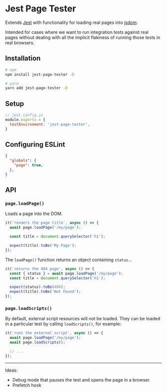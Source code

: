 # Jest Page Tester

Extends [Jest](https://github.com/facebook/jest) with functionality for loading
real pages into [jsdom](https://github.com/jsdom/jsdom).

Intended for cases where we want to run integration tests against real pages
without dealing with all the implicit flakiness of running those tests in real
browsers.

## Installation

```sh
# npm
npm install jest-page-tester -D

# yarn
yarn add jest-page-tester -D
```

## Setup

```js
// jest.config.js
module.exports = {
  testEnvironment: 'jest-page-tester',
}
```

## Configuring ESLint

```json
{
  "globals": {
    "page": true,
  },
}
```

## API

### `page.loadPage()`

Loads a page into the DOM.

```js
it('renders the page title', async () => {
  await page.loadPage('/my/page');

  const title = document.querySelector('h1');

  expect(title).toBe('My Page');
});
```

The `loadPage()` function returns an object containing `status`...

```js
it('returns the 404 page', async () => {
  const { status } = await page.loadPage('/my/page');
  const title = document.querySelector('h1');

  expect(status).toBe(404);
  expect(title).toBe('Not Found');
});
```

### `page.loadScripts()`

By default, external script resources will not be loaded. They can be loaded
in a particular test by calling `loadScripts()`, for example:

```js
it('runs the external script', async () => {
  await page.loadPage('/my/page');
  await page.loadScripts();

  // ...
});
```

---

Ideas:

- Debug mode that pauses the test and opens the page in a browser.
- Prefetch hook
